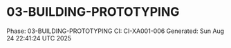 # 03-BUILDING-PROTOTYPING
Phase: 03-BUILDING-PROTOTYPING
CI: CI-XA001-006
Generated: Sun Aug 24 22:41:24 UTC 2025
